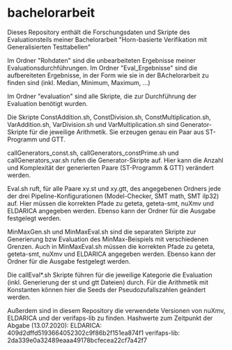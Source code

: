 # bachelorarbeit
Dieses Repository enthält die Forschungsdaten und Skripte des Evaluationsteils meiner Bachelorarbeit "Horn-basierte Verifikation mit Generalisierten Testtabellen"

Im Ordner "Rohdaten" sind die unbearbeiteten Ergebnisse meiner Evaluationsdurchführungen.
Im Ordner "Eval_Ergebnisse" sind die aufbereiteten Ergebnisse, in der Form wie sie in der BAchelorarbeit zu finden sind (inkl. Median, Minimum, Maximum, ...)


Im Ordner "evaluation" sind alle Skripte, die zur Durchführung der Evaluation benötigt wurden.

Die Skripte ConstAddition.sh, ConstDivision.sh, ConstMultiplication.sh, VarAddition.sh, VarDivision.sh und VarMultiplication.sh sind Generator-Skripte für die jeweilige Arithmetik.
Sie erzeugen genau ein Paar aus ST-Programm und GTT.

callGenerators_const.sh, callGenerators_constPrime.sh und callGenerators_var.sh rufen die Generator-Skripte auf.
Hier kann die Anzahl und Komplexität der generierten Paare (ST-Programm & GTT) verändert werden. 

Eval.sh ruft, für alle Paare xy.st und xy.gtt, des angegebenen Ordners jede der drei Pipeline-Konfigurationen (Model-Checker, SMT math, SMT ilp32) auf.
Hier müssen die korrekten Pfade zu geteta, geteta-smt, nuXmv und ELDARICA angegeben werden.
Ebenso kann der Ordner für die Ausgabe festgelegt werden.

MinMaxGen.sh und MinMaxEval.sh sind die separaten Skripte zur Generierung bzw Evaluation des MinMax-Beispiels mit verschiedenen Grenzen.
Auch in MinMaxEval.sh müssen die korrekten Pfade zu geteta, geteta-smt, nuXmv und ELDARICA angegeben werden.
Ebenso kann der Ordner für die Ausgabe festgelegt werden.

Die callEval*.sh Skripte führen für die jeweilige Kategorie die Evaluation (inkl. Generierung der st und gtt Dateien) durch.
Für die Arithmetik mit Konstanten können hier die Seeds der Pseudozufallszahlen geändert werden.


Außerdem sind in diesem Repository die verwendete Versionen von nuXmv, ELDARICA und der verifaps-lib zu finden.
Hashwerte zum Zeitpunkt der Abgabe (13.07.2020):
ELDARICA: 409d2dffd5193664052302c9f86b2f151ea874f1
verifaps-lib: 2da339e0a32489eaaa49178bcfecea22cf7a42f7
